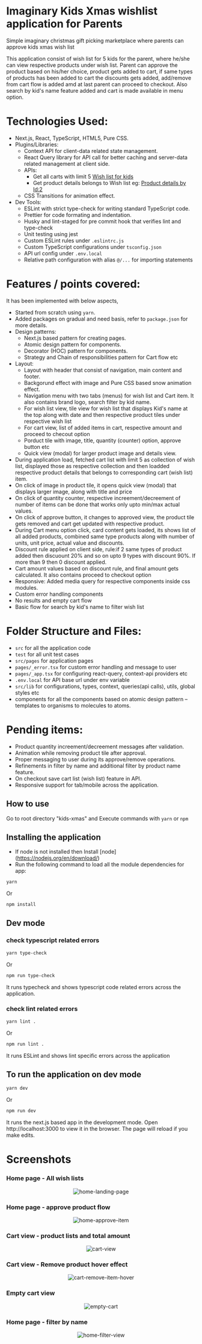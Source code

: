 # Imaginary Kids Xmas wishlist application for Parents

Simple imaginary christmas gift picking marketplace where parents can approve kids xmas wish list

This application consist of wish list for 5 kids for the parent, where he/she can view respective products under wish list. Parent can approve the product based on his/her choice, product gets added to cart, if same types of products has been added to cart the discounts gets added, add/remove from cart flow is added amd at last parent can proceed to checkout. Also search by kid's name feature added and cart is made available in menu option.

# Technologies Used:

- Next.js, React, TypeScript, HTML5, Pure CSS.
- Plugins/Libraries:
  - Context API for client-data related state management.
  - React Query library for API call for better caching and server-data related management at client side.
  - APIs:
    - Get all carts with limit 5 [Wish list for kids](https://fakestoreapi.com/carts?limit=5)
    - Get product details belongs to Wish list eg: [Product details by Id:2 ](https://fakestoreapi.com/products/2)
  - CSS Transitions for animation effect.
- Dev Tools:
  - ESLint with strict type-check for writing standard TypeScript code.
  - Prettier for code formating and indentation.
  - Husky and lint-staged for pre commit hook that verifies lint and type-check
  - Unit testing using jest
  - Custom ESLint rules under `.eslintrc.js`
  - Custom TypeScript configurations under `tsconfig.json`
  - API url config under `.env.local`
  - Relative path configuration with alias `@/...` for importing statements

# Features / points covered:

It has been implemented with below aspects,

- Started from scratch using `yarn`.
- Added packages on gradual and need basis, refer to `package.json` for more details.
- Design patterns:
  - Next.js based pattern for creating pages.
  - Atomic design pattern for components.
  - Decorator (HOC) pattern for components.
  - Strategy and Chain of responsibilities pattern for Cart flow etc
- Layout:
  - Layout with header that consist of navigation, main content and footer.
  - Backgorund effect with image and Pure CSS based snow animation effect.
  - Navigation menu with two tabs (menus) for wish list and Cart item. It also contains brand logo, search filter by kid name.
  - For wish list view, tile view for wish list that displays Kid's name at the top along with date and then respective product tiles under respective wish list
  - For cart view, list of added items in cart, respective amount and proceed to checout option
  - Porduct tile with image, title, quantity (counter) option, approve button etc
  - Quick view (modal) for larger product image and details view.
- During application load, fetched cart list with limit 5 as collection of wish list, displayed those as respective collection and then loadded respective product details that belongs to corresponding cart (wish list) item.
- On click of image in product tile, it opens quick view (modal) that displays larger image, along with title and price
- On click of quantity counter, respective increement/decreement of number of items can be done that works only upto min/max actual values.
- On click of approve button, it changes to approved view, the product tile gets removed and cart get updated with respective product.
- During Cart menu option click, card content gets loaded, its shows list of all added products, combined same type products along with number of units, unit price, actual value and discounts.
- Discount rule applied on client side, rule:if 2 same types of product added then discuount 20% and so on upto 9 types with discount 90%. If more than 9 then 0 discount applied.
- Cart amount values based on discount rule, and final amount gets calculated. It also contains proceed to checkout option
- Responsive: Added media query for respective components inside css modules.
- Custom error handling components
- No results and empty cart flow
- Basic flow for search by kid's name to filter wish list

# Folder Structure and Files:

- `src` for all the application code
- `test` for all unit test cases
- `src/pages` for application pages
- `pages/_error.tsx` for custom error handling and message to user
- `pages/_app.tsx` for configuring react-query, context-api providers etc
- `.env.local` for API base url under env variable
- `src/lib` for configurations, types, context, queries(api calls), utils, global styles etc
- components for all the components based on atomic design pattern – templates to organisms to molecules to atoms.

# Pending items:

- Product quantity increement/decreement messages after validation.
- Animation while removing product tile after approval.
- Proper messaging to user during its approve/remove operations.
- Refinements in filter by name and additional filter by product name feature.
- On checkout save cart list (wish list) feature in API.
- Responsive support for tab/mobile across the application.

## How to use

Go to root directory "kids-xmas" and Execute commands with `yarn` or `npm`

## Installing the application

- If node is not installed then Install [node] (https://nodejs.org/en/download/)
- Run the following command to load all the module dependencies for app:

```bash
yarn
```

Or

```bash
npm install
```

## Dev mode

### check typescript related errors

```bash
yarn type-check
```

Or

```bash
npm run type-check
```

It runs typecheck and shows typescript code related errors across the application.

### check lint related errors

```bash
yarn lint .
```

Or

```bash
npm run lint .
```

It runs ESLint and shows lint specific errors across the application

## To run the application on dev mode

```bash
yarn dev
```

Or

```bash
npm run dev
```

It runs the next.js based app in the development mode. Open http://localhost:3000 to view it in the browser. The page will reload if you make edits.

# Screenshots

### Home page - All wish lists

<p align="center">
  <img src="screenshots/home-landing-page.png" alt="home-landing-page"/>
  <br/>
</p>

### Home page - approve product flow

<p align="center">
  <img src="screenshots/home-approve-item.png" alt="home-approve-item"/>
  <br/>
</p>

### Cart view - product lists and total amount

<p align="center">
  <img src="screenshots/cart-view.png" alt="cart-view"/>
  <br/>
</p>

### Cart view - Remove product hover effect

<p align="center">
  <img src="screenshots/cart-remove-item-hover.png" alt="cart-remove-item-hover"/>
  <br/>
</p>

### Empty cart view

<p align="center">
  <img src="screenshots/empty-cart.png" alt="empty-cart"/>
  <br/>
</p>

### Home page - filter by name

<p align="center">
  <img src="screenshots/home-filter-view.png" alt="home-filter-view"/>
  <br/>
</p>
